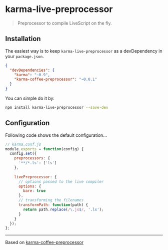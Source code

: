 # karma-live-preprocessor

> Preprocessor to compile LiveScript on the fly.

## Installation

The easiest way is to keep `karma-live-preprocessor` as a devDependency in your `package.json`.
```json
{
  "devDependencies": {
    "karma": "~0.9",
    "karma-coffee-preprocessor": "~0.0.1"
  }
}
```

You can simple do it by:
```bash
npm install karma-live-preprocessor --save-dev
```

## Configuration
Following code shows the default configuration...
```js
// karma.conf.js
module.exports = function(config) {
  config.set({
    preprocessors: {
      '**/*.ls': ['ls']
    },
    
    livePreprocessor: {
      // options passed to the live compiler
      options: {
        bare: true
      },
      // transforming the filenames
      transformPath: function(path) {
        return path.replace(/\.js$/, '.ls');
      }
    }
  });
};
```

----
Based on [karma-coffee-preprocessor](https://github.com/karma-runner/karma-coffee-preprocessor)
